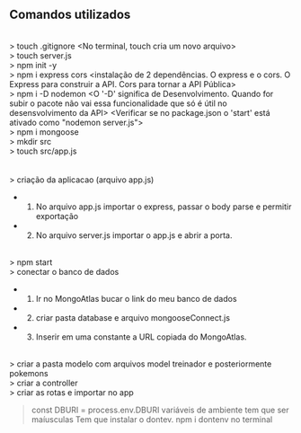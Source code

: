 ## Comandos utilizados
<br> > touch .gitignore <No terminal, touch cria um novo arquivo>
<br> > touch server.js
<br> > npm init -y
<br> > npm i express cors <instalação de 2 dependências. O express e o cors. O Express para construir a API. Cors para tornar a API Pública>
<br> > npm i -D nodemon <O '-D' significa de Desenvolvimento. Quando for subir o pacote não vai essa funcionalidade que só é útil no desensvolvimento da API> <Verificar se no package.json o 'start' está ativado como "nodemon server.js">
<br> > npm i mongoose
<br> > mkdir src
<br> > touch src/app.js <Cria arquivo app.js dentro da pasta src>
<br>
<br>
<br> > criação da aplicacao (arquivo app.js) <br>
- 1. No arquivo app.js importar o express, passar o body parse e permitir exportação
- 2. No arquivo server.js importar o app.js e abrir a porta. <br>

<br> > npm start
<br> > conectar o banco de dados <br>
- 1. Ir no MongoAtlas bucar o link do meu banco de dados
- 2. criar pasta database e arquivo mongooseConnect.js
- 3. Inserir em uma constante a URL copiada do MongoAtlas.


<br> > criar a pasta modelo com arquivos model treinador e posteriormente pokemons
<br> > criar a controller 
<br> > criar as rotas e importar no app

> const DBURI = process.env.DBURI
> variáveis de ambiente tem que ser maíusculas
> Tem que instalar o dontev. npm i dontenv no terminal